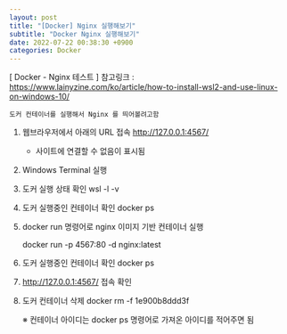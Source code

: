 ```yaml
---
layout: post
title: "[Docker] Nginx 실행해보기"
subtitle: "Docker Nginx 실행해보기"
date: 2022-07-22 00:38:30 +0900
categories: Docker
---
```

[ Docker - Nginx 테스트 ]
	참고링크 : https://www.lainyzine.com/ko/article/how-to-install-wsl2-and-use-linux-on-windows-10/

	도커 컨테이너를 실행해서 Nginx 를 띄어볼려고함



1. 웹브라우저에서 아래의 URL 접속
	http://127.0.0.1:4567/
	
	- 사이트에 연결할 수 없음이 표시됨

2. Windows Terminal 실행
	

3. 도커 실행 상태 확인
	wsl -l -v

4. 도커 실행중인 컨테이너 확인
	docker ps

5. docker run 명령어로 nginx 이미지 기반 컨테이너 실행

	docker run -p 4567:80 -d nginx:latest

6. 도커 실행중인 컨테이너 확인
	docker ps

7. http://127.0.0.1:4567/ 접속 확인

8. 도커 컨테이너 삭제
	docker rm -f 1e900b8ddd3f
	
	※ 컨테이너 아이디는 docker ps 명령어로 가져온 아이디를 적어주면 됨
	
